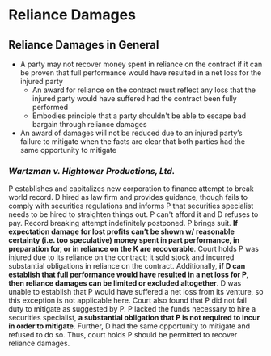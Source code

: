 # Reliance Damages

## Reliance Damages in General

* A party may not recover money spent in reliance on the contract if it can be proven that full performance would have resulted in a net loss for the injured party
  * An award for reliance on the contract must reflect any loss that the injured party would have suffered had the contract been fully performed
  * Embodies principle that a party shouldn't be able to escape bad bargain through reliance damages
* An award of damages will not be reduced due to an injured party’s failure to mitigate when the facts are clear that both parties had the same opportunity to mitigate

### *Wartzman v. Hightower Productions, Ltd.*

P establishes and capitalizes new corporation to finance attempt to break world record. D hired as law firm and provides guidance, though fails to comply with securities regulations and informs P that securities specialist needs to be hired to straighten things out. P can't afford it and D refuses to pay. Record breaking attempt indefinitely postponed. P brings suit. **If expectation damage for lost profits can’t be shown w/ reasonable certainty (i.e. too speculative) money spent in part performance, in preparation for, or in reliance on the K are recoverable**.  Court holds P was injured due to its reliance on the contract; it sold stock and incurred substantial obligations in reliance on the contract. Additionally, **if D can establish that full performance would have resulted in a net loss for P, then reliance damages can be limited or excluded altogether**. D was unable to establish that P would have suffered a net loss from its venture, so this exception is not applicable here. Court also found that P did not fail duty to mitigate as suggested by P. P lacked the funds necessary to hire a securities specialist, **a substantial obligation that P is not required to incur in order to mitigate**. Further, D had the same opportunity to mitigate and refused to do so. Thus, court holds P should be permitted to recover reliance damages.